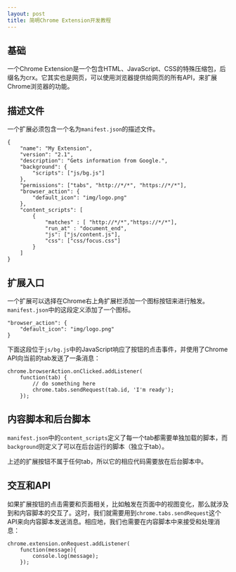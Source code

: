 ```yaml
---
layout: post
title: 简明Chrome Extension开发教程
---
```


基础
------
一个Chrome Extension是一个包含HTML、JavaScript、CSS的特殊压缩包，后缀名为crx。它其实也是网页，可以使用浏览器提供给网页的所有API，来扩展Chrome浏览器的功能。

描述文件
-----
一个扩展必须包含一个名为`manifest.json`的描述文件。

	{
		"name": "My Extension",
		"version": "2.1",
		"description": "Gets information from Google.",
		"background": {
			"scripts": ["js/bg.js"]
		},
		"permissions": ["tabs", "http://*/*", "https://*/*"],
		"browser_action": {
			"default_icon": "img/logo.png"
		},
		"content_scripts": [
	        {
	            "matches" : [ "http://*/*","https://*/*"],
	            "run_at" : "document_end",
	            "js": ["js/content.js"],
	            "css": ["css/focus.css"]
	        }
	    ]
	}

扩展入口
------
一个扩展可以选择在Chrome右上角扩展栏添加一个图标按钮来进行触发。`manifest.json`中的这段定义添加了一个图标。
	
	"browser_action": {
		"default_icon": "img/logo.png"
	}

下面这段位于`js/bg.js`中的JavaScript响应了按钮的点击事件，并使用了Chrome API向当前的tab发送了一条消息：

	chrome.browserAction.onClicked.addListener(
	    function(tab) {
	    	// do something here
	        chrome.tabs.sendRequest(tab.id, 'I'm ready');
	    });

内容脚本和后台脚本
------
`manifest.json`中的`content_scripts`定义了每一个tab都需要单独加载的脚本，而`background`则定义了可以在后台运行的脚本（独立于tab）。

上述的扩展按钮不属于任何tab，所以它的相应代码需要放在后台脚本中。

交互和API
------
如果扩展按钮的点击需要和页面相关，比如触发在页面中的视图变化，那么就涉及到和内容脚本的交互了。这时，我们就需要用到`chrome.tabs.sendRequest`这个API来向内容脚本发送消息。相应地，我们也需要在内容脚本中来接受和处理消息：

	chrome.extension.onRequest.addListener(
		function(message){
			console.log(message);
		});